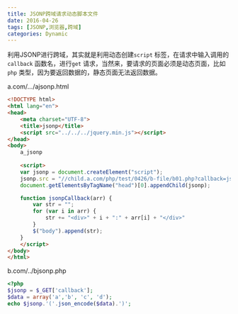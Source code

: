 ```yaml
---
title: JSONP跨域请求动态脚本文件
date: 2016-04-26
tags: [JSONP,浏览器,跨域]
categories: Dynamic
---
```


利用JSONP进行跨域，其实就是利用动态创建`script` 标签，在请求中输入调用的`callback` 函数名，进行`get` 请求，当然来，要请求的页面必须是动态页面，比如`php` 类型，因为要返回数据的，静态页面无法返回数据。

a.com/.../ajsonp.html

```html
<!DOCTYPE html>
<html lang="en">
<head>
	<meta charset="UTF-8">
	<title>jsonp</title>
	<script src="../../../jquery.min.js"></script>
</head>
<body>
	a_jsonp
	
	<script>
	var jsonp = document.createElement("script");
	jsonp.src = "//child.a.com/php/test/0426/b-file/b01.php?callback=jsonpCallback";
	document.getElementsByTagName("head")[0].appendChild(jsonp);

	function jsonpCallback(arr) {
		var str = "";
		for (var i in arr) {
			str += "<div>" + i + ":" + arr[i] + "</div>"
		}
		$("body").append(str);
	}
	</script>
</body>
</html>
```

b.com/../bjsonp.php

```php
<?php 
$jsonp = $_GET['callback'];
$data = array('a','b', 'c', 'd');
echo $jsonp.'('.json_encode($data).')';
```

